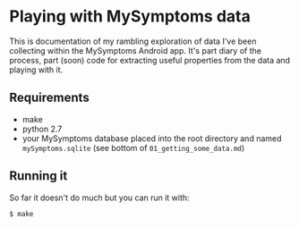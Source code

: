 # Playing with MySymptoms data

This is documentation of my rambling exploration of data I've been collecting within the MySymptoms Android app. It's part diary of the process, part (soon) code for extracting useful properties from the data and playing with it.

## Requirements

- make
- python 2.7
- your MySymptoms database placed into the root directory and named `mySymptoms.sqlite` (see bottom of `01_getting_some_data.md`)

## Running it

So far it doesn't do much but you can run it with:
```console
$ make
```